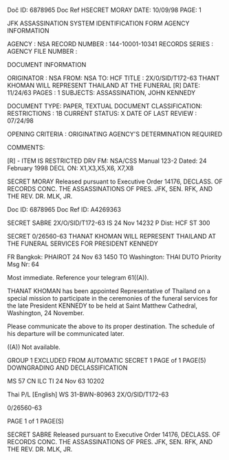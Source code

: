 Doč ID: 6878965 Doc Ref HSECRET MORAY DATE: 10/09/98
PAGE: 1

JFK ASSASSINATION SYSTEM
IDENTIFICATION FORM
AGENCY INFORMATION

AGENCY : NSA
RECORD NUMBER : 144-10001-10341
RECORDS SERIES :
AGENCY FILE NUMBER :

DOCUMENT INFORMATION

ORIGINATOR : NSA
FROM: NSA
TO: HCF
TITLE :
2X/0/SID/T172-63 THANT KHOMAN WILL REPRESENT THAILAND AT THE FUNERAL [R]
DATE: 11/24/63
PAGES : 1
SUBJECTS:
ASSASSINATION, JOHN KENNEDY

DOCUMENT TYPE: PAPER, TEXTUAL DOCUMENT
CLASSIFICATION:
RESTRICTIONS : 1B
CURRENT STATUS: X
DATE OF LAST REVIEW : 07/24/98

OPENING CRITERIA :
ORIGINATING AGENCY'S DETERMINATION REQUIRED

COMMENTS:

[R] - ITEM IS RESTRICTED
DRV FM: NSA/CSS Manual 123-2
Dated: 24 February 1998
DECL ON: X1,X3,X5,X6, X7,X8

SECRET MORAY
Released pursuant to Executive Order 14176, DECLASS. OF RECORDS CONC. THE ASSASSINATIONS OF PRES. JFK, SEN.
RFK, AND THE REV. DR. MLK, JR.

Doc ID: 6878965 Doc Ref ID: A4269363

SECRET SABRE 2X/O/SID/T172-63
IS 24 Nov 14232 P
Dist: HCF
ST 300

SECRET 0/26560-63
THANAT KHOMAN WILL REPRESENT THAILAND AT THE FUNERAL SERVICES
FOR PRESIDENT KENNEDY

FR Bangkok: PHAIROT 24 Nov 63 1450
TO Washington: THAI DUTO Priority
Msg Nr: 64

Most immediate.
Reference your telegram 61((A)).

THANAT KHOMAN has been appointed Representative of Thailand
on a special mission to participate in the ceremonies of the
funeral services for the late President KENNEDY to be held at
Saint Matthew Cathedral, Washington, 24 November.

Please communicate the above to its proper destination.
The schedule of his departure will be communicated later.

((A)) Not available.

GROUP 1
EXCLUDED FROM AUTOMATIC SECRET
1 PAGE of 1 PAGE(5)
DOWNGRADING AND DECLASSIFICATION

MS 57 CN ILC TI 24 Nov 63 10202

Thai P/L [English] WS 31-BWN-80963 2X/O/SID/T172-63

0/26560-63

PAGE 1 of 1 PAGE(S)

SECRET SABRE
Released pursuant to Executive Order 14176, DECLASS. OF RECORDS CONC. THE ASSASSINATIONS OF PRES. JFK, SEN.
RFK, AND THE REV. DR. MLK, JR.
